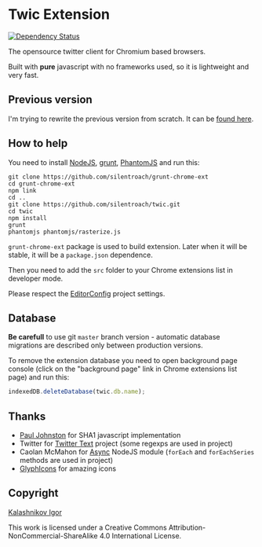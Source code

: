 # Twic Extension
[![Dependency Status](https://gemnasium.com/silentroach/twic.png)](https://gemnasium.com/silentroach/twic)

The opensource twitter client for Chromium based browsers.

Built with **pure** javascript with no frameworks used, so it is lightweight and very fast.

## Previous version

I'm trying to rewrite the previous version from scratch. It can be [found here](https://github.com/silentroach/twic-archived).

## How to help

You need to install [NodeJS](http://nodejs.org/), [grunt](http://gruntjs.com/getting-started), [PhantomJS](http://phantomjs.org/) and run this:

```shell
git clone https://github.com/silentroach/grunt-chrome-ext
cd grunt-chrome-ext
npm link
cd ..
git clone https://github.com/silentroach/twic.git
cd twic
npm install
grunt
phantomjs phantomjs/rasterize.js
```

`grunt-chrome-ext` package is used to build extension. Later when it will be stable, it will be a `package.json` dependence.

Then you need to add the `src` folder to your Chrome extensions list in developer mode.

Please respect the [EditorConfig](http://editorconfig.org/) project settings.

## Database

**Be carefull** to use git `master` branch version - automatic database migrations are described only between production versions.

To remove the extension database you need to open background page console (click on the "background page" link in Chrome extensions list page) and run this:

```js
indexedDB.deleteDatabase(twic.db.name);
```

## Thanks

* [Paul Johnston](http://pajhome.org.uk) for SHA1 javascript implementation
* Twitter for [Twitter Text](https://github.com/twitter/twitter-text-js) project (some regexps are used in project)
* Caolan McMahon for [Async](https://github.com/caolan/async) NodeJS module (`forEach` and `forEachSeries` methods are used in project)
* [GlyphIcons](http://glyphicons.com/) for amazing icons

## Copyright

[Kalashnikov Igor](mailto:igor.kalashnikov@me.com)

This work is licensed under a Creative Commons Attribution-NonCommercial-ShareAlike 4.0 International License.

